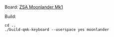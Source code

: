Board:
[ZSA Moonlander Mk1](https://www.zsa.io/moonlander/)

Build:
```shell
cd ..
./build-qmk-keyboard --userspace yes moonlander
```

